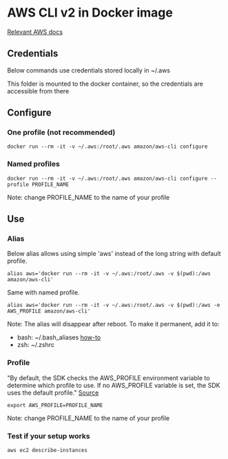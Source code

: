 # AWS CLI v2 in Docker image
[Relevant AWS docs](https://docs.aws.amazon.com/cli/latest/userguide/install-cliv2-docker.html)

## Credentials

Below commands use credentials stored locally in ~/.aws

This folder is mounted to the docker container, so the credentials are accessible from there

## Configure

### One profile (not recommended)

`docker run --rm -it -v ~/.aws:/root/.aws amazon/aws-cli configure`

### Named profiles

`docker run --rm -it -v ~/.aws:/root/.aws amazon/aws-cli configure --profile PROFILE_NAME`

Note: change PROFILE_NAME to the name of your profile

## Use

### Alias
Below alias allows using simple 'aws' instead of the long string with default profile.

`alias aws='docker run --rm -it -v ~/.aws:/root/.aws -v $(pwd):/aws amazon/aws-cli'`

Same with named profile.

`alias aws='docker run --rm -it -v ~/.aws:/root/.aws -v $(pwd):/aws -e AWS_PROFILE amazon/aws-cli'`

Note: The alias will disappear after reboot.
To make it permanent, add it to:
- bash: ~/.bash_aliases [how-to](https://bash.cyberciti.biz/guide/~/.bash_aliases)
- zsh: ~/.zshrc

### Profile

"By default, the SDK checks the AWS_PROFILE environment variable to determine which profile to use. If no AWS_PROFILE variable is set, the SDK uses the default profile."
[Source](https://docs.aws.amazon.com/sdk-for-go/v1/developer-guide/configuring-sdk.html)

`export AWS_PROFILE=PROFILE_NAME`

Note: change PROFILE_NAME to the name of your profile

### Test if your setup works

`aws ec2 describe-instances`

